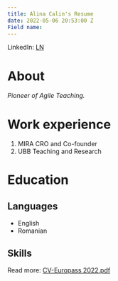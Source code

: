 ```yaml
---
title: Alina Calin's Resume
date: 2022-05-06 20:53:00 Z
Field name: 
---
```


LinkedIn: [LN](https://www.linkedin.com/in/alina-c%C4%83lin-02a7b0a9/)

# About
*Pioneer of Agile Teaching.*

# Work experience
1. MIRA
CRO and Co-founder
2. UBB
Teaching and Research

# Education

## Languages
* English
* Romanian

## Skills

Read more: [CV-Europass 2022.pdf](/uploads/CV-Europass%202022.pdf)


